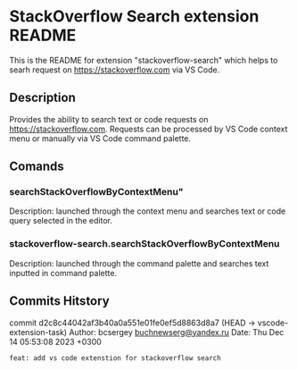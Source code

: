 # StackOverflow Search extension README

This is the README for extension "stackoverflow-search" which helps to searh request on https://stackoverflow.com via VS Code.

## Description

Provides the ability to search text or code requests on https://stackoverflow.com. Requests can be processed by VS Code context menu or manually via VS Code command palette.

## Comands

### searchStackOverflowByContextMenu"

Description: launched through the context menu and searches text or code query selected in the editor.

### stackoverflow-search.searchStackOverflowByContextMenu

Description: launched through the command palette and searches text inputted in command palette.

## Commits Hitstory

commit d2c8c44042af3b40a0a551e01fe0ef5d8863d8a7 (HEAD -> vscode-extension-task)
Author: bcsergey <buchnewserg@yandex.ru>
Date:   Thu Dec 14 05:53:08 2023 +0300

    feat: add vs code extenstion for stackoverflow search

